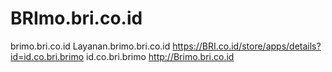 # BRImo.bri.co.id
brimo.bri.co.id
Layanan.brimo.bri.co.id
https://BRI.co.id/store/apps/details?id=id.co.bri.brimo
id.co.bri.brimo
http://Brimo.bri.co.id
